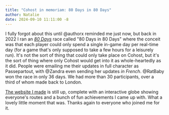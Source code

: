 ```yaml
---
title: "Cohost in memoriam: 80 Days in 80 Days"
author: Natalie
date: 2024-09-10 11:11:00 -8
---
```


I fully forgot about this until @authorx reminded me just now, but back in 2022 I ran an [_80 Days_](https://www.inklestudios.com/80days/) race called "80 Days in 80 Days" where the conceit was that each player could only spend a single in-game day per real-time day (for a game that's only supposed to take a few hours for a leisurely run). It's not the sort of thing that could only take place on Cohost, but it's the sort of thing where only Cohost would get into it as whole-heartedly as it did. People were emailing me their updates in full character as Passepartout, with @Zandra even sending her updates _in French_. @RatBaby won the race in only 36 days. We had more than 30 participants, over a third of whom made back to London.

[The website I made](https://80-days-in-80-days.com/) is still up, complete with an interactive globe showing everyone's routes and a bunch of fun achievements I came up with. What a lovely little moment that was. Thanks again to everyone who joined me for it.
